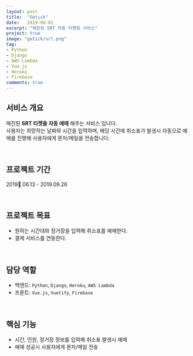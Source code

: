 ```yaml
---
layout: post
title:  "Getick"
date:   2019-06-02
excerpt: "매진된 SRT 자동 티켓팅 서비스"
project: true
image: "getick/srt.png"
tag:
- Python 
- Django
- AWS Lambda
- Vue.js
- Heroku
- Firebase
comments: true
---
```


## 서비스 개요
매진된 **SRT 티켓을 자동 예매** 해주는 서비스 입니다.<br>
사용자는 희망하는 날짜와 시간을 입력하며, 해당 시간에 취소표가 발생시 자동으로 예매를 진행해 사용자에게 문자/메일을 전송합니다.

<br>

## 프로젝트 기간
2019.06.13 - 2019.09.26

<br>

## 프로젝트 목표
* 원하는 시간대와 정거장을 입력해 취소표를 예매한다.
* 결제 서비스를 연동한다.

<br>

## 담당 역할
* 백엔드: `Python`, `Django`, `Heroku`, `AWS Lambda`
* 프론트: `Vue.js`, `Vuetify`, `Firebase`

<br>

## 핵심 기능
* 시간, 인원, 정거장 정보를 입력해 취소표 발생시 예매
* 예매 성공시 사용자에게 문자/메일 전송

<br>
